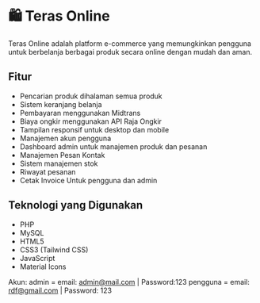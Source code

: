 # 🛍️ Teras Online

Teras Online adalah platform e-commerce yang memungkinkan pengguna untuk berbelanja berbagai produk secara online dengan mudah dan aman.

## Fitur

-  Pencarian produk dihalaman semua produk
-  Sistem keranjang belanja
-  Pembayaran menggunakan Midtrans
-  Biaya ongkir menggunakan API Raja Ongkir
-  Tampilan responsif untuk desktop dan mobile
-  Manajemen akun pengguna
-  Dashboard admin untuk manajemen produk dan pesanan
-  Manajemen Pesan Kontak
-  Sistem manajemen stok
-  Riwayat pesanan
-  Cetak Invoice Untuk pengguna dan admin


## Teknologi yang Digunakan

- PHP
- MySQL
- HTML5
- CSS3 (Tailwind CSS)
- JavaScript
- Material Icons

Akun:
admin = email: admin@mail.com | Password:123
pengguna = email: rdf@gmail.com | Password: 123